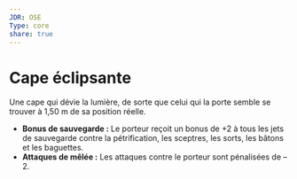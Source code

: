 ```yaml
---
JDR: OSE
Type: core
share: true
---
```

# Cape éclipsante

Une cape qui dévie la lumière, de sorte que celui qui la porte semble se trouver à 1,50 m de sa position réelle.

- **Bonus de sauvegarde :** Le porteur reçoit un bonus de +2 à tous les jets de sauvegarde contre la pétrification, les sceptres, les sorts, les bâtons et les baguettes.
- **Attaques de mêlée :** Les attaques contre le porteur sont pénalisées de –2.